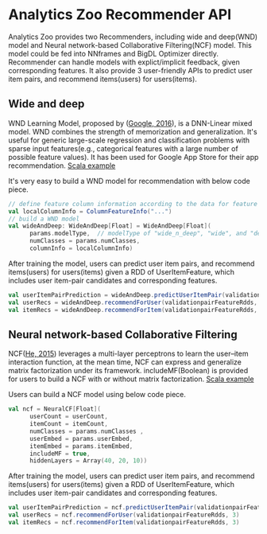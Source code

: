 # Analytics Zoo Recommender API
Analytics Zoo provides two Recommenders, including wide and deep(WND) model and Neural network-based Collaborative Filtering(NCF) model. This model could be fed into NNframes and BigDL Optimizer directly.
Recommender can handle models with explict/implicit feedback, given corresponding features. It also provide 3 user-friendly APIs to predict user item pairs, and recommend items(users) for users(items). 

## Wide and deep
WND Learning Model, proposed by ([Google, 2016](https://arxiv.org/pdf/1606.07792.pdf)), is a DNN-Linear mixed model. WND combines the strength of memorization and generalization. It's useful for generic large-scale regression and classification problems with sparse input features(e.g., categorical features with a large number of possible feature values). It has been used for Google App Store for their app recommendation.
[Scala example](https://github.com/intel-analytics/zoo/blob/master/zoo/src/main/scala/com/intel/analytics/zoo/examples/recommendation/WideAndDeepExample.scala)

It's very easy to build a WND model for recommendation with below code piece. 

```scala
// define feature column information according to the data for feature engineering and model
val localColumnInfo = ColumnFeatureInfo("...")
// build a WND model
val wideAndDeep: WideAndDeep[Float] = WideAndDeep[Float](
      params.modelType,  // modelType of "wide_n_deep", "wide", and "deep" are supported
      numClasses = params.numClasses,
      columnInfo = localColumnInfo)
```

After training the model, users can predict user item pairs, and recommend items(users) for users(items) given a RDD of UserItemFeature, which includes user item-pair candidates and corresponding features.

```scala
val userItemPairPrediction = wideAndDeep.predictUserItemPair(validationpairFeatureRdds)
val userRecs = wideAndDeep.recommendForUser(validationpairFeatureRdds, 3)
val itemRecs = wideAndDeep.recommendForItem(validationpairFeatureRdds, 3)
```

## Neural network-based Collaborative Filtering
NCF([He, 2015](https://www.comp.nus.edu.sg/~xiangnan/papers/ncf.pdf)) leverages a multi-layer perceptrons to learn the user–item interaction function, at the mean time, NCF can express and generalize matrix factorization under its framework. includeMF(Boolean) is provided for users to build a NCF with or without matrix factorization. 
[Scala example](https://github.com/intel-analytics/zoo/blob/master/zoo/src/main/scala/com/intel/analytics/zoo/examples/recommendation/NeuralCFexample.scala)

Users can build a NCF model using below code piece. 

```scala
val ncf = NeuralCF[Float](
      userCount = userCount,
      itemCount = itemCount,
      numClasses = params.numClasses ,
      userEmbed = params.userEmbed,
      itemEmbed = params.itemEmbed,
      includeMF = true,
      hiddenLayers = Array(40, 20, 10))
```

After training the model, users can predict user item pairs, and recommend items(users) for users(items) given a RDD of UserItemFeature, which includes user item-pair candidates and corresponding features.

```scala
val userItemPairPrediction = ncf.predictUserItemPair(validationpairFeatureRdds)
val userRecs = ncf.recommendForUser(validationpairFeatureRdds, 3)
val itemRecs = ncf.recommendForItem(validationpairFeatureRdds, 3)
```